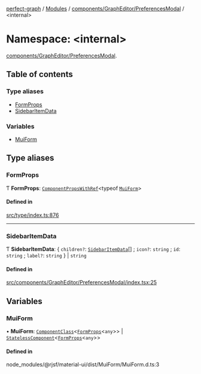 [perfect-graph](../README.md) / [Modules](../modules.md) / [components/GraphEditor/PreferencesModal](components_GraphEditor_PreferencesModal.md) / <internal\>

# Namespace: <internal\>

[components/GraphEditor/PreferencesModal](components_GraphEditor_PreferencesModal.md).<internal>

## Table of contents

### Type aliases

- [FormProps](components_GraphEditor_PreferencesModal._internal_.md#formprops)
- [SidebarItemData](components_GraphEditor_PreferencesModal._internal_.md#sidebaritemdata)

### Variables

- [MuiForm](components_GraphEditor_PreferencesModal._internal_.md#muiform)

## Type aliases

### FormProps

Ƭ **FormProps**: [`ComponentPropsWithRef`](components_GraphEditor_DataEditor._internal_.md#componentpropswithref)<typeof [`MuiForm`](components_GraphEditor_PreferencesModal._internal_.md#muiform)\>

#### Defined in

[src/type/index.ts:876](https://github.com/MaastrichtU-IDS/perfect-graph/blob/27ebaf3/src/type/index.ts#L876)

___

### SidebarItemData

Ƭ **SidebarItemData**: { `children?`: [`SidebarItemData`](components_GraphEditor_PreferencesModal._internal_.md#sidebaritemdata)[] ; `icon?`: `string` ; `id`: `string` ; `label?`: `string`  } \| `string`

#### Defined in

[src/components/GraphEditor/PreferencesModal/index.tsx:25](https://github.com/MaastrichtU-IDS/perfect-graph/blob/27ebaf3/src/components/GraphEditor/PreferencesModal/index.tsx#L25)

## Variables

### MuiForm

• **MuiForm**: [`ComponentClass`](../interfaces/components_GraphEditor_DataEditor._internal_.ComponentClass.md)<[`FormProps`](../interfaces/components_GraphEditor_ModalComponent._internal_.FormProps.md)<`any`\>\> \| [`StatelessComponent`](components_GraphEditor_ModalComponent._internal_.md#statelesscomponent)<[`FormProps`](../interfaces/components_GraphEditor_ModalComponent._internal_.FormProps.md)<`any`\>\>

#### Defined in

node_modules/@rjsf/material-ui/dist/MuiForm/MuiForm.d.ts:3
